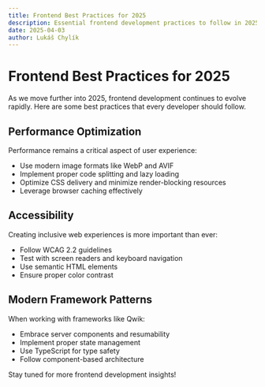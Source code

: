 ```yaml
---
title: Frontend Best Practices for 2025
description: Essential frontend development practices to follow in 2025
date: 2025-04-03
author: Lukáš Chylík
---
```


# Frontend Best Practices for 2025

As we move further into 2025, frontend development continues to evolve rapidly. Here are some best practices that every developer should follow.

## Performance Optimization

Performance remains a critical aspect of user experience:

- Use modern image formats like WebP and AVIF
- Implement proper code splitting and lazy loading
- Optimize CSS delivery and minimize render-blocking resources
- Leverage browser caching effectively

## Accessibility

Creating inclusive web experiences is more important than ever:

- Follow WCAG 2.2 guidelines
- Test with screen readers and keyboard navigation
- Use semantic HTML elements
- Ensure proper color contrast

## Modern Framework Patterns

When working with frameworks like Qwik:

- Embrace server components and resumability
- Implement proper state management
- Use TypeScript for type safety
- Follow component-based architecture

Stay tuned for more frontend development insights!
